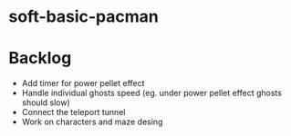 # soft-basic-pacman

# Backlog

- Add timer for power pellet effect
- Handle individual ghosts speed (eg. under power pellet effect ghosts should slow)
- Connect the teleport tunnel
- Work on characters and maze desing
